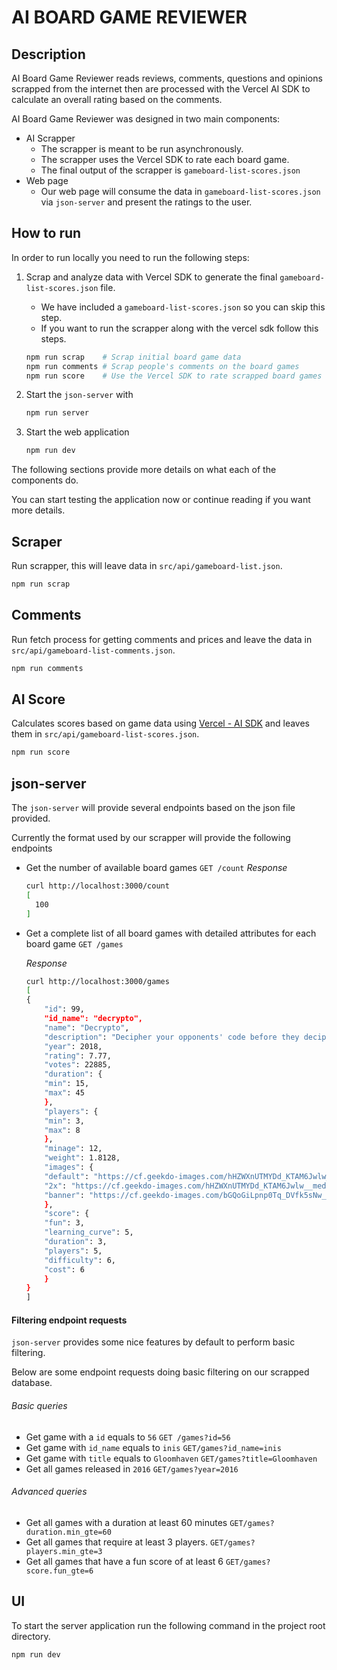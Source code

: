 # AI BOARD GAME REVIEWER

## Description

AI Board Game Reviewer reads reviews, comments, questions and opinions scrapped from the internet then are processed with the Vercel AI SDK to calculate an overall rating based on the comments.

AI Board Game Reviewer was designed in two main components:

- AI Scrapper
  - The scrapper is meant to be run asynchronously.
  - The scrapper uses the Vercel SDK to rate each board game.
  - The final output of the scrapper is `gameboard-list-scores.json`
- Web page
  - Our web page will consume the data in `gameboard-list-scores.json` via `json-server` and present the ratings to the user.

## How to run

In order to run locally you need to run the following steps:

1. Scrap and analyze data with Vercel SDK to generate the final `gameboard-list-scores.json` file.

   - We have included a `gameboard-list-scores.json` so you can skip this step.
   - If you want to run the scrapper along with the vercel sdk follow this steps.

   ```bash
   npm run scrap    # Scrap initial board game data
   npm run comments # Scrap people's comments on the board games
   npm run score    # Use the Vercel SDK to rate scrapped board games
   ```

2. Start the `json-server` with

   ```bash
   npm run server
   ```

3. Start the web application

   ```bash
   npm run dev
   ```

The following sections provide more details on what each of the components do.

You can start testing the application now or continue reading if you want more details.

## Scraper

Run scrapper, this will leave data in `src/api/gameboard-list.json`.

```bash
npm run scrap
```

## Comments

Run fetch process for getting comments and prices and leave the data in `src/api/gameboard-list-comments.json`.

```bash
npm run comments
```

## AI Score

Calculates scores based on game data using [Vercel - AI SDK](https://sdk.vercel.ai/) and leaves them in `src/api/gameboard-list-scores.json`.

```bash
npm run score
```

## json-server

The `json-server` will provide several endpoints based on the json file provided.

Currently the format used by our scrapper will provide the following endpoints

- Get the number of available board games
  `GET /count`
  _Response_

  ```bash
  curl http://localhost:3000/count
  [
    100
  ]
  ```

- Get a complete list of all board games with detailed attributes for each board game
  `GET /games`

  _Response_

  ```bash
  curl http://localhost:3000/games
  [
  {
      "id": 99,
      "id_name": "decrypto",
      "name": "Decrypto",
      "description": "Decipher your opponents' code before they decipher yours. Don't get caught.",
      "year": 2018,
      "rating": 7.77,
      "votes": 22885,
      "duration": {
      "min": 15,
      "max": 45
      },
      "players": {
      "min": 3,
      "max": 8
      },
      "minage": 12,
      "weight": 1.8128,
      "images": {
      "default": "https://cf.geekdo-images.com/hHZWXnUTMYDd_KTAM6Jwlw__mediacard/img/WKrwq2W6lUtSo7Oi6_C0xlV2QLs=/0x0:558x314/288x162/filters:strip_icc()/pic3759421.jpg",
      "2x": "https://cf.geekdo-images.com/hHZWXnUTMYDd_KTAM6Jwlw__mediacard@2x/img/-grqiICsr2alYcmu7UICV_ksIp0=/0x0:558x314/576x324/filters:strip_icc()/pic3759421.jpg",
      "banner": "https://cf.geekdo-images.com/bGQoGiLpnp0Tq_DVfk5sNw__itemheader/img/gvOCuaAVz_swjtdriS6Tr9LKdeE=/800x450/filters:quality(30):strip_icc()/pic4012525.jpg"
      },
      "score": {
      "fun": 3,
      "learning_curve": 5,
      "duration": 3,
      "players": 5,
      "difficulty": 6,
      "cost": 6
      }
  }
  ]
  ```

#### Filtering endpoint requests

`json-server` provides some nice features by default to perform basic filtering.

Below are some endpoint requests doing basic filtering on our scrapped database.

###### Basic queries

- Get game with a `id` equals to `56`
  `GET /games?id=56`
- Get game with `id_name` equals to `inis`
  `GET/games?id_name=inis`
- Get game with `title` equals to `Gloomhaven`
  `GET/games?title=Gloomhaven`
- Get all games released in `2016`
  `GET/games?year=2016`

###### Advanced queries

- Get all games with a duration at least 60 minutes
  `GET/games?duration.min_gte=60`
- Get all games that require at least 3 players.
  `GET/games?players.min_gte=3`
- Get all games that have a fun score of at least 6
  `GET/games?score.fun_gte=6`

## UI

To start the server application run the following command in the project root directory.

```bash
npm run dev
```
